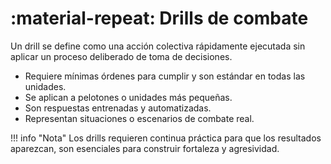 # :material-repeat: Drills de combate

Un drill se define como una acción colectiva rápidamente ejecutada sin aplicar un proceso deliberado de toma de decisiones.

* Requiere mínimas órdenes para cumplir y son estándar en todas las unidades.
* Se aplican a pelotones o unidades más pequeñas.
* Son respuestas entrenadas y automatizadas.
* Representan situaciones o escenarios de combate real.

!!! info "Nota"
    Los drills requieren continua práctica para que los resultados aparezcan, son esenciales para construir fortaleza y agresividad.
